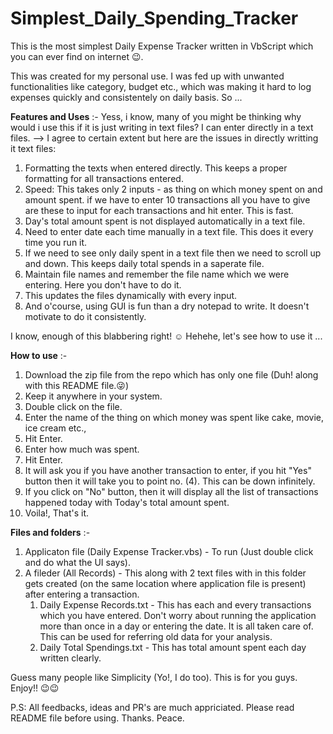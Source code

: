 # Simplest_Daily_Spending_Tracker
This is the most simplest Daily Expense Tracker written in VbScript which you can ever find on internet 😉. 

This was created for my personal use. 
I was fed up with unwanted functionalities like category, budget etc., which was making it hard to log expenses quickly and consistentely on daily basis. So ...

**Features and Uses** :- 
Yess, i know, many of you might be thinking why would i use this if it is just writing in text files? I can enter directly in a text files.
--> I agree to certain extent but here are the issues in directly writting it text files:
1) Formatting the texts when entered directly. This keeps a proper formatting for all transactions entered.
2) Speed: This takes only 2 inputs - as thing on which money spent on and amount spent. if we have to enter 10 transactions all you have to give are these to input for each transactions and hit enter. This is fast.
3) Day's total amount spent is not displayed automatically in a text file.
4) Need to enter date each time manually in a text file. This does it every time you run it.
5) If we need to see only daily spent in a text file then we need to scroll up and down. This keeps daily total spends in a saperate file.
6) Maintain file names and remember the file name which we were entering. Here you don't have to do it.
7) This updates the files dynamically with every input.
8) And o'course, using GUI is fun than a dry notepad to write. It doesn't motivate to do it consistently.

I know, enough of this blabbering right! ☺️  Hehehe, let's see how to use it ...

**How to use** :-
1) Download the zip file from the repo which has only one file (Duh! along with this README file.😜)
2) Keep it anywhere in your system.
3) Double click on the file.
4) Enter the name of the thing on which money was spent like cake, movie, ice cream etc.,
5) Hit Enter.
6) Enter how much was spent.
7) Hit Enter.
8) It will ask you if you have another transaction to enter, if you hit "Yes" button then it will take you to point no. (4). This can be down infinitely.
9) If you click on "No" button, then it will display all the list of transactions happened today with Today's total amount spent.
10) Voila!, That's it.

**Files and folders** :- 
1. Applicaton file (Daily Expense Tracker.vbs) - To run (Just double click and do what the UI says).
2. A fileder (All Records) - This along with 2 text files with in this folder gets created (on the same location where application file is present) after entering a transaction.
      1. Daily Expense Records.txt - This has each and every transactions which you have entered. Don't worry about running the application more than once in a day or entering the date. It is all taken care of. This can be used for referring old data for your analysis.
      2. Daily Total Spendings.txt - This has total amount spent each day written clearly.

Guess many people like Simplicity (Yo!, I do too).
This is for you guys. Enjoy!! 😉😉

P.S: All feedbacks, ideas and PR's are much appriciated. Please read README file before using. Thanks. Peace.
